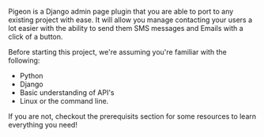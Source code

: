 Pigeon is a Django admin page plugin that you are able to port to any existing project with ease. It will allow you manage contacting your users a lot easier with the ability to send them SMS messages and Emails with a click of a button. 

Before starting this project, we're assuming you're familiar with the following:

- Python
- Django
- Basic understanding of API's
- Linux or the command line.

If you are not, checkout the prerequisits section for some resources to learn everything you need!